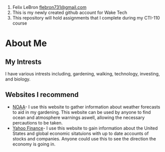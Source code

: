 1. Felix LeBron flebron731@gmail.com
2. This is my newly created github account for Wake Tech
3. This repository will hold assignments that I complete during my CTI-110 course

# About Me
## My Intrests
I have various intrests including, gardening, walking, technology, investing, and biology.  
## Websites I recommend
* [NOAA](www.noaa.gov)- I use this website to gather information about weather forecasts to aid in my gardening. This website can be used by anyone to find ocean and atmosphere warnings aswell, allowing the necessary percautions to be taken.  
* [Yahoo Finance](www.finance.yahoo.com)- I use this website to gain information about the United States and global economic sitatuions with up to date accounts of stocks and companies. Anyone could use this to see the direction the economy is going in.
